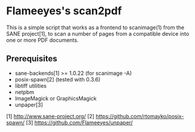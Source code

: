 Flameeyes's scan2pdf
====================

This is a simple script that works as a frontend to scanimage(1) from
the SANE project[1], to scan a number of pages from a compatible
device into one or more PDF documents.

Prerequisites
-------------

 - sane-backends[1] >= 1.0.22 (for scanimage -A)
 - posix-spawn[2] (tested with 0.3.6)
 - libtiff utilities
 - netpbm
 - ImageMagick or GraphicsMagick
 - unpaper[3]

[1] http://www.sane-project.org/
[2] https://github.com/rtomayko/posix-spawn/
[3] https://github.com/Flameeyes/unpaper/

